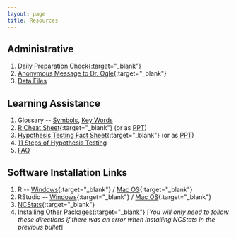 ```yaml
---
layout: page
title: Resources
---
```


## Administrative
1. [Daily Preparation Check](https://goo.gl/forms/WHAae9vgIzoichob2){:target="_blank"}
1. [Anonymous Message to Dr. Ogle](https://www.surveymonkey.com/r/KC87PJW){:target="_blank"}
1. [Data Files](data_107)

## Learning Assistance
1. Glossary -- [Symbols](symbols), [Key Words](definitions)
1. [R Cheat Sheet](MTH107-Rcheatsheet.pdf){:target="_blank"} (or as [PPT](MTH107-Rcheatsheet.pptx))
1. [Hypothesis Testing Fact Sheet](MTH107-HOcheatsheet.pdf){:target="_blank"} (or as [PPT](MTH107-HOcheatsheet.pptx))
1. [11 Steps of Hypothesis Testing](../modules/11-steps)
1. [FAQ](FAQ/)

## Software Installation Links
1. R -- [Windows](http://derekogle.com/IFAR/supplements/installations/InstallRWin.html){:target="_blank"} / [Mac OS](http://derekogle.com/IFAR/supplements/installations/InstallRMac.html){:target="_blank"}
1. RStudio -- [Windows](http://derekogle.com/IFAR/supplements/installations/InstallRStudioWin.html){:target="_blank"} / [Mac OS](http://derekogle.com/IFAR/supplements/installations/InstallRStudioMac.html){:target="_blank"}
1. [NCStats](https://github.com/droglenc/NCStats#installation){:target="_blank"}
1. [Installing Other Packages](http://derekogle.com/IFAR/supplements/installations/InstallPackagesRStudio.html){:target="_blank"} [*You will only need to follow these directions if there was an error when installing NCStats in the previous bullet*]
